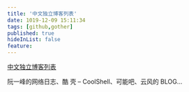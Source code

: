 ```yaml
---
title: '中文独立博客列表'
date: 1019-12-09 15:11:34
tags: [github,gother]
published: true
hideInList: false
feature: 
---
```

[中文独立博客列表](https://github.com/timqian/chinese-independent-blogs)

阮一峰的网络日志、酷 壳 – CoolShell、可能吧、云风的 BLOG...


<!-- more -->
